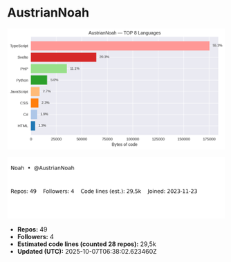 # AustrianNoah


<!-- STATS:START -->
![languages](assets/stats/github_stats_langs.png)

<img src="assets/stats/github_stats_card.svg" alt="summary card">

- **Repos:** 49
- **Followers:** 4
- **Estimated code lines (counted 28 repos):** 29,5k
- **Updated (UTC):** 2025-10-07T06:38:02.623460Z
<!-- STATS:END -->
